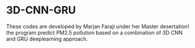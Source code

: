 # 3D-CNN-GRU
These codes are developed by Marjan Faraji under her Master desertation! the program predict PM2.5 pollution based on a combination of 3D CNN and GRU deeplearning approach.
